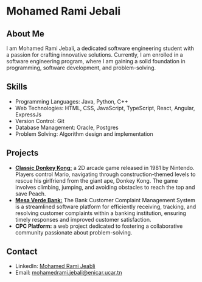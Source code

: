 # Mohamed Rami Jebali

## About Me

I am Mohamed Rami Jebali, a dedicated software engineering student with a passion for crafting innovative solutions. Currently, I am enrolled in a software engineering program, where I am gaining a solid foundation in programming, software development, and problem-solving.

## Skills

- Programming Languages: Java, Python, C++
- Web Technologies: HTML, CSS, JavaScript, TypeScript, React, Angular, ExpressJs
- Version Control: Git
- Database Management: Oracle, Postgres
- Problem Solving: Algorithm design and implementation

## Projects

- **[Classic Donkey Kong:](https://github.com/jebalirami7/Classic-Donkey-Kong)** a 2D arcade game released in 1981 by Nintendo. Players control Mario, navigating through construction-themed levels to rescue his girlfriend from the giant ape, Donkey Kong. The game involves climbing, jumping, and avoiding obstacles to reach the top and save Peach.
- **[Mesa Verde Bank:](https://github.com/jebalirami7/mesa-verde-bank)** The Bank Customer Complaint Management System is a streamlined software platform for efficiently receiving, tracking, and resolving customer complaints within a banking institution, ensuring timely responses and improved customer satisfaction.
- **CPC Platform:** a web project dedicated to fostering a collaborative community passionate about problem-solving.

<!---
## Experience

- **Internship, XYZ Company:** Brief description of your internship experience and key learnings.
--->

<!---
## Goals

I am actively seeking part-time work opportunities to apply and enhance my skills in a real-world setting. Open to collaboration and always excited to take on new challenges.
--->

## Contact

<!---
Feel free to reach out to me for collaboration, job opportunities, or discussions related to software engineering.
--->

- LinkedIn: [Mohamed Rami Jeabli](https://www.linkedin.com/in/mohamed-rami-jebali-185089249/)
- Email: mohamedrami.jebali@enicar.ucar.tn

<!---
## Open to Collaboration

I am open to contributing to open-source projects. If you have any interesting projects or collaborations, don't hesitate to get in touch.

Looking forward to connecting with fellow developers and industry professionals!
--->



<!---
- 👋 Hi, I’m @jebalirami7
- 👀 I’m interested in ...
- 🌱 I’m currently learning ...
- 💞️ I’m looking to collaborate on ...
- 📫 How to reach me ...

jebalirami7/jebalirami7 is a ✨ special ✨ repository because its `README.md` (this file) appears on your GitHub profile.
You can click the Preview link to take a look at your changes.
--->
